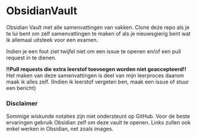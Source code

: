 # ObsidianVault
Obsidian Vault met alle samenvattingen van vakken. Clone deze repo als je te lui bent om zelf samenvattingen te maken of als je nieuwsgierig bent wat ik allemaal uitsteek voor een examen.

Indien je een fout ziet twijfel niet om een issue te openen en/of een pull request in te dienen.

__!!Pull requests die extra leerstof toevoegen worden niet geaccepteerd!!__
Het maken van deze samenvattingen is deel van mijn leerproces daarom maak ik alles zelf.
(Indien ik leerstof vergeten ben, maak een issue of stuur een bericht)

### Disclaimer
Sommige wiskunde notaties zijn niet ondersteunt op GitHub. Voor de beste ervaringen gebruik Obsidian zelf om deze vault te openen.
Links zullen ook enkel werken in Obsidian, net zoals images.
